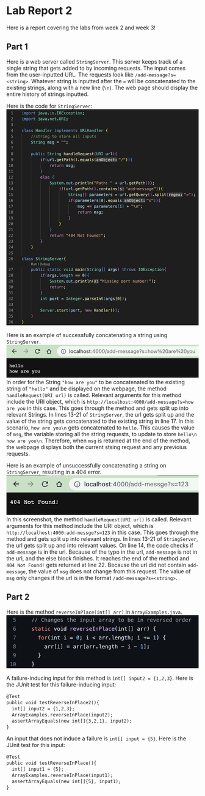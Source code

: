 # Lab Report 2
Here is a report covering the labs from week 2 and week 3!

## Part 1
Here is a web server called `StringServer`. This server keeps track of a single string that gets added to by incoming requests. The input comes from the user-inputted URL. 
The requests look like `/add-message?s=<string>`. Whatever string is inputted after the `=` will be concatenated to the existing strings, along with a new line (`\n`). The web page should display the entire history of strings inputted.

Here is the code for `StringServer`:
![image](StringServer.png)

Here is an example of successfully concatenating a string using `StringServer`.
![image](cat-string.png)
In order for the String `"how are you"` to be concatenated to the existing string of `"hello"` and be displayed on the webpage, the method `handleRequest(URI url)` is called. Relevant arguments for this method include the URI object, which is `http://localhost:4000/add-message?s=how are you` in this case. This goes through the method and gets split up into relevant Strings. In lines 13-21 of `StringServer`, the url gets split up and the value of the string gets concatenated to the existing string in line 17. In this scenario, `how are you\n` gets concatenated to `hello`. This causes the value of `msg`, the variable storing all the string requests, to update to store `hello\n how are you\n`. Therefore, when `msg` is returned at the end of the method, the webpage displays both the current stsing request and any previoius requests.

Here is an example of unsuccessfully concatenating a string on `StringServer`, resulting in a 404 error.
![Image](404-not-found.png)
In this screenshot, the method `handleRequest(URI url)` is called. Relevant arguments for this method include the URI object, which is `http://localhost:4000:add-messge?s=123` in this case. This goes through the method and gets split up into relevant strings. In lines 13-21 of `StringServer`, the url gets split up and into relevant values. On line 14, the code checks if `add-message` is in the url. Because of the typo in the url, `add-message` is not in the url, and the else block finishes. It reaches the end of the method and `404 Not Found!` gets returned at line 22. Because the url did not contain `add-message`, the value of `msg` does not change from this request. The value of `msg` only changes if the url is in the format `/add-message?s=<string>`.

## Part 2
Here is the method `reverseInPlace(int[] arr)` in `ArrayExamples.java`.
![Image](buggy-reverse-in-place.png)

A failure-inducing input for this method is `int[] input2 = {1,2,3}`.
Here is the JUnit test for this failure-inducing input:
```
@Test
public void testReverseInPlace2(){
  int[] input2 = {1,2,3};
  ArrayExamples.reverseInPlace(input2);
  assertArrayEquals(new int[]{3,2,1}, input2);
}
```

An input that does not induce a failure is `int[] input = {5}`. 
Here is the JUnit test for this input:
```
@Test
public void testReverseInPlace(){
  int[] input1 = {5};
  ArrayExamples.reverseInPlace(input1);
  assertArrayEquals(new int[]{5}, input1);
}
```

